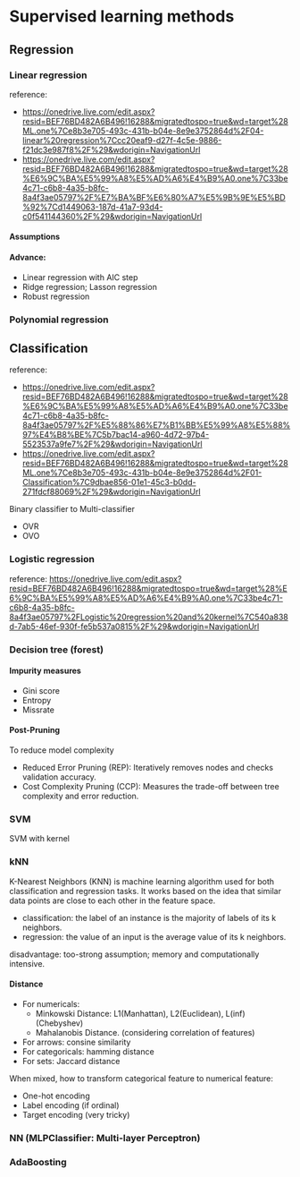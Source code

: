 # Supervised learning methods

## Regression

### Linear regression
reference: 
- https://onedrive.live.com/edit.aspx?resid=BEF76BD482A6B496!16288&migratedtospo=true&wd=target%28ML.one%7Ce8b3e705-493c-431b-b04e-8e9e3752864d%2F04-linear%20regression%7Ccc20eaf9-d27f-4c5e-9886-f21dc3e987f8%2F%29&wdorigin=NavigationUrl
- https://onedrive.live.com/edit.aspx?resid=BEF76BD482A6B496!16288&migratedtospo=true&wd=target%28%E6%9C%BA%E5%99%A8%E5%AD%A6%E4%B9%A0.one%7C33be4c71-c6b8-4a35-b8fc-8a4f3ae05797%2F%E7%BA%BF%E6%80%A7%E5%9B%9E%E5%BD%92%7Cd1449063-187d-41a7-93d4-c0f541144360%2F%29&wdorigin=NavigationUrl

#### Assumptions


#### Advance:
- Linear regression with AIC step
- Ridge regression; Lasson regression
- Robust regression

### Polynomial regression


## Classification
reference: 
- https://onedrive.live.com/edit.aspx?resid=BEF76BD482A6B496!16288&migratedtospo=true&wd=target%28%E6%9C%BA%E5%99%A8%E5%AD%A6%E4%B9%A0.one%7C33be4c71-c6b8-4a35-b8fc-8a4f3ae05797%2F%E5%88%86%E7%B1%BB%E5%99%A8%E5%88%97%E4%B8%BE%7C5b7bac14-a960-4d72-97b4-5523537a9fe7%2F%29&wdorigin=NavigationUrl
- https://onedrive.live.com/edit.aspx?resid=BEF76BD482A6B496!16288&migratedtospo=true&wd=target%28ML.one%7Ce8b3e705-493c-431b-b04e-8e9e3752864d%2F01-Classification%7C9dbae856-01e1-45c3-b0dd-271fdcf88069%2F%29&wdorigin=NavigationUrl
  

Binary classifier to Multi-classifier
- OVR
- OVO

### Logistic regression
reference: https://onedrive.live.com/edit.aspx?resid=BEF76BD482A6B496!16288&migratedtospo=true&wd=target%28%E6%9C%BA%E5%99%A8%E5%AD%A6%E4%B9%A0.one%7C33be4c71-c6b8-4a35-b8fc-8a4f3ae05797%2FLogistic%20regression%20and%20kernel%7C540a838d-7ab5-46ef-930f-fe5b537a0815%2F%29&wdorigin=NavigationUrl

### Decision tree (forest)

#### Impurity measures
- Gini score
- Entropy
- Missrate

#### Post-Pruning 
To reduce model complexity
- Reduced Error Pruning (REP): Iteratively removes nodes and checks validation accuracy.
- Cost Complexity Pruning (CCP): Measures the trade-off between tree complexity and error reduction.

### SVM

SVM with kernel

### kNN
K-Nearest Neighbors (KNN) is machine learning algorithm used for both classification and regression tasks. It works based on the idea that similar data points are close to each other in the feature space.

- classification: the label of an instance is the majority of labels of its k neighbors.
- regression: the value of an input is the average value of its k neighbors.

disadvantage: too-strong assumption; memory and computationally intensive.

#### Distance

- For numericals: 
    - Minkowski Distance: L1(Manhattan), L2(Euclidean), L(inf)(Chebyshev)
    - Mahalanobis Distance. (considering correlation of features)
- For arrows: consine similarity
- For categoricals: hamming distance
- For sets: Jaccard distance

When mixed, how to transform categorical feature to numerical feature:
- One-hot encoding
- Label encoding (if ordinal)
- Target encoding (very tricky)

### NN (MLPClassifier: Multi-layer Perceptron)

### AdaBoosting




